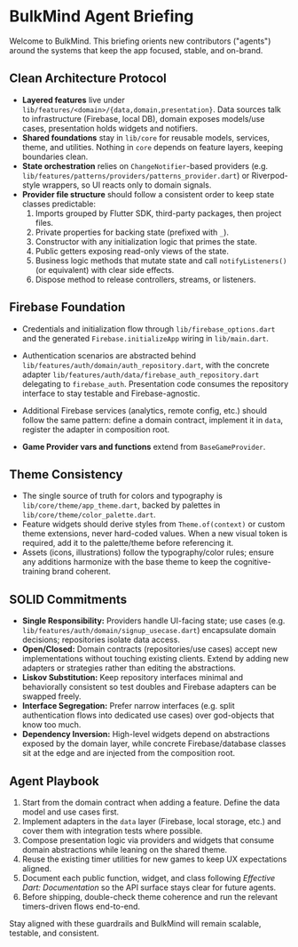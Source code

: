 # BulkMind Agent Briefing

Welcome to BulkMind. This briefing orients new contributors ("agents") around the systems that keep the app focused, stable, and on-brand.

## Clean Architecture Protocol

- **Layered features** live under `lib/features/<domain>/{data,domain,presentation}`. Data sources talk to infrastructure (Firebase, local DB), domain exposes models/use cases, presentation holds widgets and notifiers.
- **Shared foundations** stay in `lib/core` for reusable models, services, theme, and utilities. Nothing in `core` depends on feature layers, keeping boundaries clean.
- **State orchestration** relies on `ChangeNotifier`-based providers (e.g. `lib/features/patterns/providers/patterns_provider.dart`) or Riverpod-style wrappers, so UI reacts only to domain signals.
- **Provider file structure** should follow a consistent order to keep state classes predictable:
  1. Imports grouped by Flutter SDK, third-party packages, then project files.
  2. Private properties for backing state (prefixed with `_`).
  3. Constructor with any initialization logic that primes the state.
  4. Public getters exposing read-only views of the state.
  5. Business logic methods that mutate state and call `notifyListeners()` (or equivalent) with clear side effects.
  6. Dispose method to release controllers, streams, or listeners.

## Firebase Foundation

- Credentials and initialization flow through `lib/firebase_options.dart` and the generated `Firebase.initializeApp` wiring in `lib/main.dart`.
- Authentication scenarios are abstracted behind `lib/features/auth/domain/auth_repository.dart`, with the concrete adapter `lib/features/auth/data/firebase_auth_repository.dart` delegating to `firebase_auth`. Presentation code consumes the repository interface to stay testable and Firebase-agnostic.
- Additional Firebase services (analytics, remote config, etc.) should follow the same pattern: define a domain contract, implement it in `data`, register the adapter in composition root.

- **Game Provider vars and functions** extend from `BaseGameProvider`.

## Theme Consistency

- The single source of truth for colors and typography is `lib/core/theme/app_theme.dart`, backed by palettes in `lib/core/theme/color_palette.dart`.
- Feature widgets should derive styles from `Theme.of(context)` or custom theme extensions, never hard-coded values. When a new visual token is required, add it to the palette/theme before referencing it.
- Assets (icons, illustrations) follow the typography/color rules; ensure any additions harmonize with the base theme to keep the cognitive-training brand coherent.

## SOLID Commitments

- **Single Responsibility:** Providers handle UI-facing state; use cases (e.g. `lib/features/auth/domain/signup_usecase.dart`) encapsulate domain decisions; repositories isolate data access.
- **Open/Closed:** Domain contracts (repositories/use cases) accept new implementations without touching existing clients. Extend by adding new adapters or strategies rather than editing the abstractions.
- **Liskov Substitution:** Keep repository interfaces minimal and behaviorally consistent so test doubles and Firebase adapters can be swapped freely.
- **Interface Segregation:** Prefer narrow interfaces (e.g. split authentication flows into dedicated use cases) over god-objects that know too much.
- **Dependency Inversion:** High-level widgets depend on abstractions exposed by the domain layer, while concrete Firebase/database classes sit at the edge and are injected from the composition root.

## Agent Playbook

1. Start from the domain contract when adding a feature. Define the data model and use cases first.
2. Implement adapters in the `data` layer (Firebase, local storage, etc.) and cover them with integration tests where possible.
3. Compose presentation logic via providers and widgets that consume domain abstractions while leaning on the shared theme.
4. Reuse the existing timer utilities for new games to keep UX expectations aligned.
5. Document each public function, widget, and class following _Effective Dart: Documentation_ so the API surface stays clear for future agents.
6. Before shipping, double-check theme coherence and run the relevant timers-driven flows end-to-end.

Stay aligned with these guardrails and BulkMind will remain scalable, testable, and consistent.

